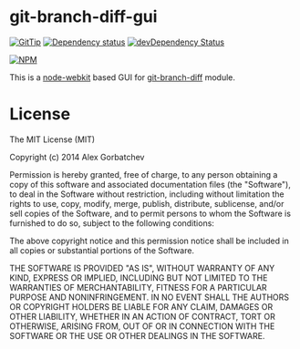 # git-branch-diff-gui

[![GitTip](http://img.shields.io/gittip/alexgorbatchev.svg?style=flat)](https://www.gittip.com/alexgorbatchev/)
[![Dependency status](http://img.shields.io/david/alexgorbatchev/git-branch-diff-gui.svg?style=flat)](https://david-dm.org/alexgorbatchev/git-branch-diff-gui)
[![devDependency Status](http://img.shields.io/david/dev/alexgorbatchev/git-branch-diff-gui.svg?style=flat)](https://david-dm.org/alexgorbatchev/git-branch-diff-gui#info=devDependencies)

[![NPM](https://nodei.co/npm/git-branch-diff-gui.svg?style=flat)](https://npmjs.org/package/git-branch-diff-gui)

This is a [node-webkit](https://github.com/rogerwang/node-webkit) based GUI for [git-branch-diff](https://github.com/alexgorbatchev/git-branch-diff) module.

# License

The MIT License (MIT)

Copyright (c) 2014 Alex Gorbatchev

Permission is hereby granted, free of charge, to any person obtaining a copy
of this software and associated documentation files (the "Software"), to deal
in the Software without restriction, including without limitation the rights
to use, copy, modify, merge, publish, distribute, sublicense, and/or sell
copies of the Software, and to permit persons to whom the Software is
furnished to do so, subject to the following conditions:

The above copyright notice and this permission notice shall be included in
all copies or substantial portions of the Software.

THE SOFTWARE IS PROVIDED "AS IS", WITHOUT WARRANTY OF ANY KIND, EXPRESS OR
IMPLIED, INCLUDING BUT NOT LIMITED TO THE WARRANTIES OF MERCHANTABILITY,
FITNESS FOR A PARTICULAR PURPOSE AND NONINFRINGEMENT. IN NO EVENT SHALL THE
AUTHORS OR COPYRIGHT HOLDERS BE LIABLE FOR ANY CLAIM, DAMAGES OR OTHER
LIABILITY, WHETHER IN AN ACTION OF CONTRACT, TORT OR OTHERWISE, ARISING FROM,
OUT OF OR IN CONNECTION WITH THE SOFTWARE OR THE USE OR OTHER DEALINGS IN
THE SOFTWARE.
